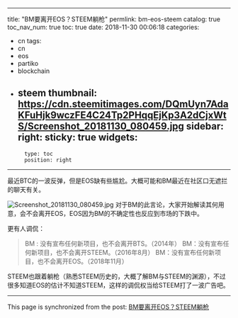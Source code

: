 
---
title: "BM要离开EOS？STEEM躺枪"
permlink: bm-eos-steem
catalog: true
toc_nav_num: true
toc: true
date: 2018-11-30 00:06:18
categories:
- cn
tags:
- cn
- eos
- partiko
- blockchain
- steem
thumbnail: https://cdn.steemitimages.com/DQmUyn7AdaKFuHjk9wczFE4C24Tp2PHqqEjKp3A2dCjxWtS/Screenshot_20181130_080459.jpg
sidebar:
    right:
        sticky: true
widgets:
    -
        type: toc
        position: right
---


最近BTC的一波反弹，但是EOS缺有些尴尬。大概可能和BM最近在社区口无遮拦的聊天有关。

![Screenshot_20181130_080459.jpg](https://cdn.steemitimages.com/DQmUyn7AdaKFuHjk9wczFE4C24Tp2PHqqEjKp3A2dCjxWtS/Screenshot_20181130_080459.jpg)
对于BM的此言论，大家开始解读其何用意，会不会离开EOS，EOS因为BM的不确定性也反应到市场的下跌中。


更有人调侃：

> BM : 没有宣布任何新项目，也不会离开BTS。（2014年）
BM：没有宣布任何新项目，也不会离开STEEM。（2016年8月）
BM：没有宣布任何新项目，也不会离开EOS。（2018年11月）

STEEM也跟着躺枪（熟悉STEEM历史的，大概了解BM与STEEM的渊源），不过很多知道EOS的估计不知道STEEM，这样的调侃权当给STEEM打了一波广告吧。

- - -

This page is synchronized from the post: [BM要离开EOS？STEEM躺枪](https://steemit.com/@yellowbird/bm-eos-steem)
